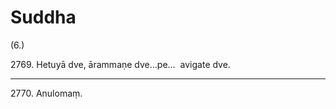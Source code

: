 

# Suddha






(6.)

2769\. Hetuyā dve, ārammaṇe dve…pe…  avigate dve.

---

2770\. Anulomaṃ.





